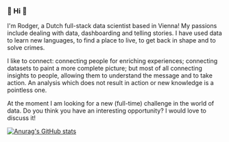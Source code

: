 ### :wave: Hi :wave:

I'm Rodger, a Dutch full-stack data scientist based in Vienna! 
My passions include dealing with data, dashboarding and telling stories. 
I have used data to learn new languages, to find a place to live, to get back in shape and to solve crimes. 

I like to connect: connecting people for enriching experiences; connecting datasets to paint a more complete picture; but most of all connecting insights to people, allowing them to understand the message and to take action. An analysis which does not result in action or new knowledge is a pointless one. 

At the moment I am looking for a new (full-time) challenge in the world of data. 
Do you think you have an interesting opportunity? 
I would love to discuss it!

[![Anurag's GitHub stats](https://github-readme-stats.vercel.app/api?username=RodgervanderHeijden&hide=contribs,stars&count_private=true&show_icons=true&theme=dark)](https://github.com/anuraghazra/github-readme-stats) 
